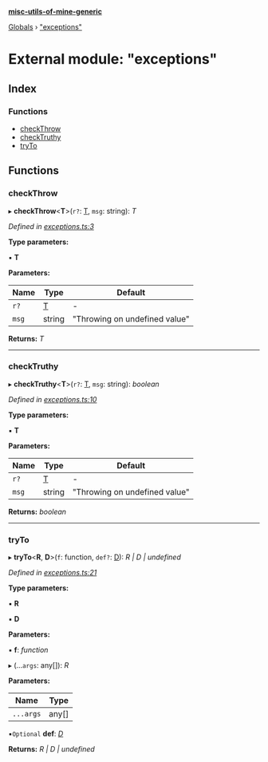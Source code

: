 **[misc-utils-of-mine-generic](../README.md)**

[Globals](../globals.md) › ["exceptions"](_exceptions_.md)

# External module: "exceptions"

## Index

### Functions

* [checkThrow](_exceptions_.md#checkthrow)
* [checkTruthy](_exceptions_.md#checktruthy)
* [tryTo](_exceptions_.md#tryto)

## Functions

###  checkThrow

▸ **checkThrow**<**T**>(`r?`: [T](), `msg`: string): *T*

*Defined in [exceptions.ts:3](https://github.com/cancerberoSgx/misc-utils-of-mine/blob/2aecb20/misc-utils-of-mine-generic/src/exceptions.ts#L3)*

**Type parameters:**

▪ **T**

**Parameters:**

Name | Type | Default |
------ | ------ | ------ |
`r?` | [T]() | - |
`msg` | string | "Throwing on undefined value" |

**Returns:** *T*

___

###  checkTruthy

▸ **checkTruthy**<**T**>(`r?`: [T](), `msg`: string): *boolean*

*Defined in [exceptions.ts:10](https://github.com/cancerberoSgx/misc-utils-of-mine/blob/2aecb20/misc-utils-of-mine-generic/src/exceptions.ts#L10)*

**Type parameters:**

▪ **T**

**Parameters:**

Name | Type | Default |
------ | ------ | ------ |
`r?` | [T]() | - |
`msg` | string | "Throwing on undefined value" |

**Returns:** *boolean*

___

###  tryTo

▸ **tryTo**<**R**, **D**>(`f`: function, `def?`: [D]()): *R | D | undefined*

*Defined in [exceptions.ts:21](https://github.com/cancerberoSgx/misc-utils-of-mine/blob/2aecb20/misc-utils-of-mine-generic/src/exceptions.ts#L21)*

**Type parameters:**

▪ **R**

▪ **D**

**Parameters:**

▪ **f**: *function*

▸ (...`args`: any[]): *R*

**Parameters:**

Name | Type |
------ | ------ |
`...args` | any[] |

▪`Optional`  **def**: *[D]()*

**Returns:** *R | D | undefined*